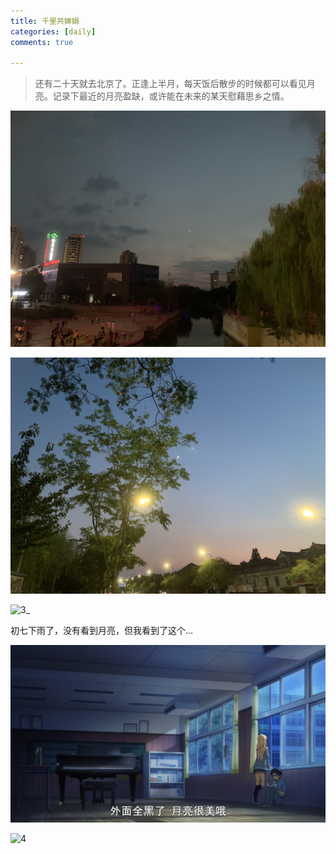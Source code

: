 ```yaml
---
title: 千里共婵娟
categories: [daily]
comments: true

---
```


> 还有二十天就去北京了。正逢上半月，每天饭后散步的时候都可以看见月亮。记录下最近的月亮盈缺，或许能在未来的某天慰藉思乡之情。

![1_](https://github.com/infinity1009/Saki.github.io/blob/master/assets/img/M1.jpg?raw=true)

![2_](https://github.com/infinity1009/Saki.github.io/blob/master/assets/img/M2.jpg?raw=true)

![3_](https://github.com/infinity1009/Saki.github.io/blob/master/assets/img/M3.jpg?raw=true)

初七下雨了，没有看到月亮，但我看到了这个…

![extra](https://github.com/infinity1009/Saki.github.io/blob/master/assets/img/Q1.PNG?raw=true)

![4](https://github.com/infinity1009/Saki.github.io/blob/master/assets/img/M4.jpg?raw=true)
